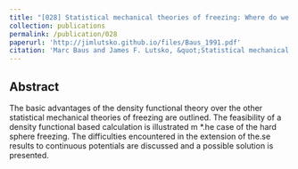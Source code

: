 ```yaml
---
title: "[028] Statistical mechanical theories of freezing: Where do we stand?"
collection: publications
permalink: /publication/028
paperurl: 'http://jimlutsko.github.io/files/Baus_1991.pdf'
citation: 'Marc Baus and James F. Lutsko, &quot;Statistical mechanical theories of freezing: Where do we stand?&quot;, <i>Physica A</i>, <strong>176</strong>, 28 (1991)'
---
```

Abstract
---
The basic advantages of the density functional theory over the other statistical mechanical theories of freezing are outlined. The feasibility of a density functional based calculation is illustrated m *.he case of the hard sphere freezing. The difficulties encountered in the extension of the.se results to continuous potentials are discussed and a possible solution is presented. 
